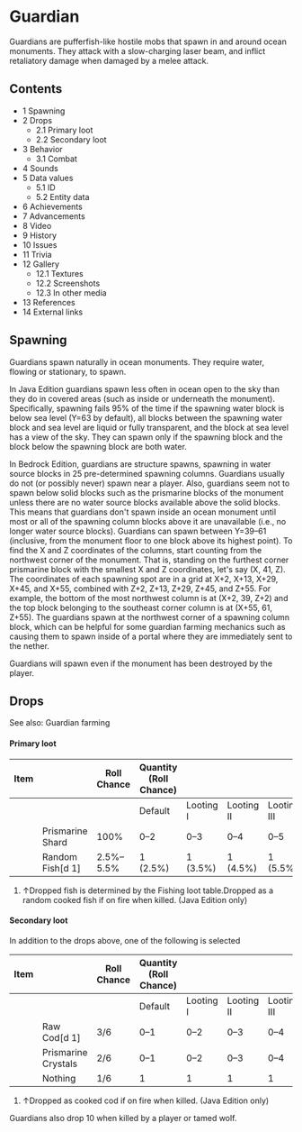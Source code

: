 # Guardian
Guardians are pufferfish-like hostile mobs that spawn in and around ocean monuments. They attack with a slow-charging laser beam, and inflict retaliatory damage when damaged by a melee attack.

## Contents
- 1 Spawning
- 2 Drops
	- 2.1 Primary loot
	- 2.2 Secondary loot
- 3 Behavior
	- 3.1 Combat
- 4 Sounds
- 5 Data values
	- 5.1 ID
	- 5.2 Entity data
- 6 Achievements
- 7 Advancements
- 8 Video
- 9 History
- 10 Issues
- 11 Trivia
- 12 Gallery
	- 12.1 Textures
	- 12.2 Screenshots
	- 12.3 In other media
- 13 References
- 14 External links

## Spawning
Guardians spawn naturally in ocean monuments. They require water, flowing or stationary, to spawn. 

In Java Edition guardians spawn less often in ocean open to the sky than they do in covered areas (such as inside or underneath the monument). Specifically, spawning fails 95% of the time if the spawning water block is below sea level (Y=63 by default), all blocks between the spawning water block and sea level are liquid or fully transparent, and the block at sea level has a view of the sky. They can spawn only if the spawning block and the block below the spawning block are both water. 

In Bedrock Edition, guardians are structure spawns, spawning in water source blocks in 25 pre-determined spawning columns. Guardians usually do not (or possibly never) spawn near a player. Also, guardians seem not to spawn below solid blocks such as the prismarine blocks of the monument unless there are no water source blocks available above the solid blocks. This means that guardians don't spawn inside an ocean monument until most or all of the spawning column blocks above it are unavailable (i.e., no longer water source blocks). Guardians can spawn between Y=39–61 (inclusive, from the monument floor to one block above its highest point). To find the X and Z coordinates of the columns, start counting from the northwest corner of the monument. That is, standing on the furthest corner prismarine block with the smallest X and Z coordinates, let's say (X, 41, Z). The coordinates of each spawning spot are in a grid at X+2, X+13, X+29, X+45, and X+55, combined with Z+2, Z+13, Z+29, Z+45, and Z+55. For example, the bottom of the most northwest column is at (X+2, 39, Z+2) and the top block belonging to the southeast corner column is at (X+55, 61, Z+55). The guardians spawn at the northwest corner of a spawning column block, which can be helpful for some guardian farming mechanics such as causing them to spawn inside of a portal where they are immediately sent to the nether.

Guardians will spawn even if the monument has been destroyed by the player.

## Drops
See also: Guardian farming

#### Primary loot
| Item |                  | Roll Chance | Quantity (Roll Chance) |           |            |             |
|------|------------------|-------------|------------------------|-----------|------------|-------------|
|      |                  |             | Default                | Looting I | Looting II | Looting III |
|      | Prismarine Shard | 100%        | 0–2                    | 0–3       | 0–4        | 0–5         |
|      | Random Fish[d 1] | 2.5%–5.5%   | 1 (2.5%)               | 1 (3.5%)  | 1 (4.5%)   | 1 (5.5%)    |

1. ↑Dropped fish is determined by the Fishing loot table.Dropped as a random cooked fish if on fire when killed. (Java Edition only)

#### Secondary loot
In addition to the drops above, one of the following is selected

| Item |                     | Roll Chance | Quantity (Roll Chance) |           |            |             |
|------|---------------------|-------------|------------------------|-----------|------------|-------------|
|      |                     |             | Default                | Looting I | Looting II | Looting III |
|      | Raw Cod[d 1]        | 3/6         | 0–1                    | 0–2       | 0–3        | 0–4         |
|      | Prismarine Crystals | 2/6         | 0–1                    | 0–2       | 0–3        | 0–4         |
|      | Nothing             | 1/6         | 1                      | 1         | 1          | 1           |

1. ↑Dropped as cooked cod if on fire when killed. (Java Edition only)

Guardians also drop 10 when killed by a player or tamed wolf.

